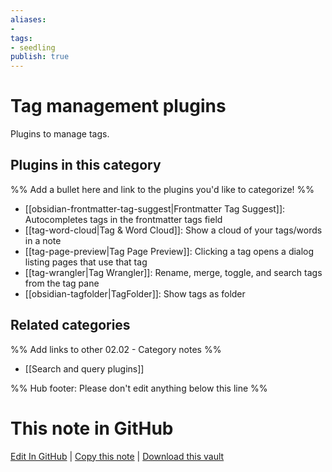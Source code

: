 ```yaml
---
aliases:
- 
tags: 
- seedling 
publish: true
---
```



# Tag management plugins

Plugins to manage tags.

## Plugins in this category

%% Add a bullet here and link to the plugins you'd like to categorize! %%

- [[obsidian-frontmatter-tag-suggest|Frontmatter Tag Suggest]]: Autocompletes tags in the frontmatter tags field
- [[tag-word-cloud|Tag & Word Cloud]]: Show a cloud of your tags/words in a note
- [[tag-page-preview|Tag Page Preview]]: Clicking a tag opens a dialog listing pages that use that tag
- [[tag-wrangler|Tag Wrangler]]: Rename, merge, toggle, and search tags from the tag pane
- [[obsidian-tagfolder|TagFolder]]: Show tags as folder

## Related categories

%% Add links to other 02.02 - Category notes %%

- [[Search and query plugins]]

%% Hub footer: Please don't edit anything below this line %%

# This note in GitHub

<span class="git-footer">[Edit In GitHub](https://github.dev/obsidian-community/obsidian-hub/blob/main/02%20-%20Community%20Expansions/02.01%20Plugins%20by%20Category/Tag%20management%20plugins.md "git-hub-edit-note") | [Copy this note](https://raw.githubusercontent.com/obsidian-community/obsidian-hub/main/02%20-%20Community%20Expansions/02.01%20Plugins%20by%20Category/Tag%20management%20plugins.md "git-hub-copy-note") | [Download this vault](https://github.com/obsidian-community/obsidian-hub/archive/refs/heads/main.zip "git-hub-download-vault") </span>
